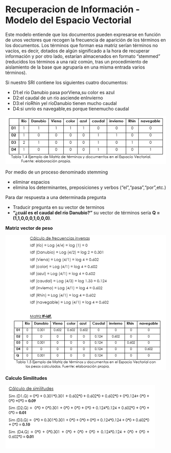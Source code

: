 # Recuperacion de Información - Modelo del Espacio Vectorial

Este modelo entiende que los documentos pueden expresarse en función de
unos vectores que recogen la frecuencia de aparición de los términos en
los documentos. Los términos que forman esa matriz serían términos no vacíos,
es decir, dotados de algún significado a la hora de recuperar información y 
por otro lado, estarían almacenados en formato “stemmed”
(reducidos los términos a una raíz común, tras un procedimiento de
aislamiento de la base que agruparía en una misma entrada varios términos). 

Si nuestro SRI contiene los siguientes cuatro documentos: 

+ D1:el río Danubio pasa porViena,su color es azul 
+ D2:el caudal de un río asciende enInvierno 
+ D3:el ríoRhin yel ríoDanubio tienen mucho caudal 
+ D4:si unrío es navegable,es porque tienemucho caudal

![Minion](https://github.com/fresko/IR_lab1/blob/master/img/matriz_td.png)

 Por medio de un proceso denominado stemming
 + eliminar espacios
 + elimina los determinantes, preposiciones y verbos (“el”,“pasa”,“por”,etc.)

Para dar respuesta a una determinada pregunta 
 + Traducir pregunta en su vector de terminos
 + **“¿cuál es el caudal del río Danubio?”**
   su vector de términos sería **Q = (1,1,0,0,0,1,0,0,0)**. 

**Matriz vector de peso**

![Minion](https://github.com/fresko/IR_lab1/blob/master/img/Matriz_peso.png)

**Calculo Similitudes**

![Minion](https://github.com/fresko/IR_lab1/blob/master/img/calculosimilitudes.png)


